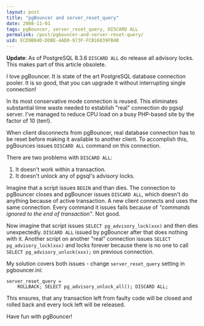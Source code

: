```yaml
---
layout: post
title: "pgBouncer and server_reset_query"
date: 2008-11-01
tags: pgBouncer, server_reset_query, DISCARD ALL
permalink: /post/pgbouncer-and-server-reset-query/
uid: ECD9B84D-DDBE-4AD0-973F-FCB16039FB4B
---
```

**Update**: As of PostgreSQL 8.3.6 `DISCARD ALL` do release all advisory locks. This makes part of this article obsolete.

I love pgBouncer. It is state of the art PostgreSQL database connection pooler. It is so good, that you can upgrade it without interrupting single connection!

In its most conservative mode connection is reused. This eliminates substantial time waste needed to establish "real" connection do pgsql server. I've managed to reduce CPU load on a busy PHP-based site by the factor of 10 (ten!).

When client disconnects from pgBouncer, real database connection has to be reset before making it available to another client. To accomplish this, pgBounces issues `DISCARD ALL` command on this connection. 

There are two problems with `DISCARD ALL`:

1. It doesn't work within a transaction.
2. It doesn't unlock any of pgsql's advisory locks.

Imagine that a script issues `BEGIN` and than dies. The connection to pgBouncer closes and pgBouncer issues `DISCARD ALL`, which doesn't do anything because of active transaction. A new client connects and uses the same connection. Every command it issues fails because of *"commands ignored to the end of transaction"*. Not good.

Now imagine that script issues `SELECT pg_advisory_lock(xxx)` and then dies unexpectedly. `DISCARD ALL` issued by pgBouncer after that does nothing with it. Another script on another "real" connection issues `SELECT pg_advisory_lock(xxx)` and locks forever because there is no one to call `SELECT pg_advisory_unlock(xxx);` on previous connection.

My solution covers both issues - change `server_reset_query` setting in pgbouncer.ini:

    server_reset_query =
        ROLLBACK; SELECT pg_advisory_unlock_all(); DISCARD ALL;

This ensures, that any transaction left from faulty code will be closed and rolled back and every lock left will be released.

Have fun with pgBouncer!
